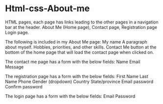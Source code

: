 # Html-css-About-me

HTML pages, each page has links leading to the other pages in a navigation bar at the header.
About Me (Home page), 
Contact page, 
Registration page
Login page.

The following is included in my About Me page:
My name
A paragraph about myself.
Hobbies, priorities, and other skills.
Contact Me button at the bottom of the home page that will load the contact page when clicked on. 

The contact me page has a form with the below fields:
Name
Email
Message

The registration page has a form with the below fields:
First Name
Last Name
Phone
Gender (dropdown)
Country
State/province
Email
password
Confirm password

The login page has a form with the below fields:
Email
Password
